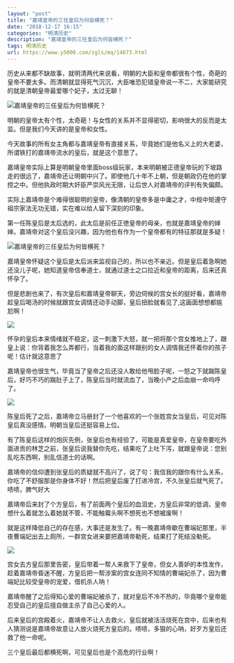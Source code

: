 ```yaml
---
layout: "post"
title: "嘉靖皇帝的三任皇后为何皆横死？"
date: "2018-12-17 16:15"
categories: "明清历史"
description: "嘉靖皇帝的三任皇后为何皆横死？"
tags: 明清历史
url: https://www.y5000.com/zgls/mq/14673.html
---
```






历史从来都不缺故事，就明清两代来说看，明朝的大臣和皇帝都很有个性，奇葩的皇帝不要太多。而清朝就显得死气沉沉，大臣唯恐犯错皇帝说一不二，大家能研究的就是清朝皇帝最爱哪个妃子，太过无聊！

![嘉靖皇帝的三任皇后为何皆横死？](/uploads/allimg/170223/6-1F223095146249.JPG)

明朝的皇帝太有个性，太奇葩！与女性的关系并不显得密切，影响很大的反而是太监。但是我们今天讲的是皇帝和女性。

今天故事的所有女主角都与嘉靖皇帝有直接关系，毕竟她们是他名义上的大老婆，所谓铁打的嘉靖帝流水的皇后，就是这个意思了。

嘉靖皇帝实际上算是明朝皇帝里面boss级玩家，本来明朝被正德皇帝玩的下坡路走的很远了，嘉靖帝还让明朝中兴了。即使他几十年不上朝，但是朝政仍在他的掌控之中。但他执政时期大奸臣严崇风光无限，让后世人对嘉靖帝的评判有失偏颇。

实际上嘉靖帝是个难得很聪明的皇帝，像清朝的皇帝多是中庸之才，中规中矩遵守祖宗家法无功无错，实在难以给人留下深刻的印象。

第一任陈皇后是太后选的，此太后是前任正徳皇帝的母亲，也就是嘉靖皇帝的婶婶。嘉靖帝对这个皇后没兴趣，因为他也有作为一个皇帝都有的特征那就是多疑！

![嘉靖皇帝的三任皇后为何皆横死？](/uploads/allimg/170223/6-1F223094940440.JPG)

嘉靖皇帝怀疑这个皇后是太后派来监视自己的，所以也不亲近。但是皇后着急啊她还没儿子呢，她知道皇帝信奉道士，就通过道士之口拉近和皇帝的距离，后来还真怀孕了。

但是悲剧也来了，有次皇后和嘉靖皇帝聊天，旁边伺候的宫女长的挺好看，嘉靖帝趁皇后喝汤的时候就跟宫女调情还动手动脚，皇后扭脸就看见了,这画面想想都尴尬啊！

![](https://img.y5000.com/uploads/allimg/170223/0953334323-0.jpg)

怀孕的皇后本来情绪就不稳定，这一刺激下大怒，就一把将那个宫女推地上了，跟皇上说：你背着我怎么弄都行，当着我的面这样跟别的女人调情我还怀着你的孩子呢！估计就这意思了

嘉靖皇帝也很生气，毕竟当了皇帝之后还没人敢给他甩脸子呢，一怒之下就踹陈皇后，好巧不巧的踹肚子上了，陈皇后当时就流血了，当晚小产之后血崩一命呜呼了。

![](https://img.y5000.com/uploads/allimg/170223/0953331962-1.jpg)

陈皇后死了之后，嘉靖帝立马册封了一个他喜欢的一个张姓宫女当皇后，可见对陈皇后真没感情。明朝当皇后还挺容易上位。

有了陈皇后这样的炮灰先例，张皇后也有经验了，可能是真爱皇帝，在皇帝要吃外面进贡的林芝之前，张皇后说我替你先吃，结果吃了上吐下泻，就跟皇帝说：您别乱吃东西啊，别乱信道士的话啊。

嘉靖帝的信仰遭到张皇后的质疑就不高兴了，说了句：我信我的跟你有什么关系，你吃了不舒服那是你身体不好！然后把皇后废了打进冷宫，不久张皇后就气死了。啧啧，脾气好大

嘉靖帝后来封了个方皇后，有了前面两个皇后的血泪史，方皇后非常的低调，皇帝想什么着就怎么着她就不管，不能触霉头啊不想死也不想被废啊！

就是这样降低自己的存在感，大事还是发生了。有一晚嘉靖帝歇在曹端妃那里，半夜曹端妃出去上厕所，一群宫女进来要把嘉靖帝勒死，结果打了死结没勒死。

![](https://img.y5000.com/uploads/allimg/170223/095333ND-2.jpg)

宫女去方皇后那里告密，皇后带着一帮人来救下了皇帝，但女人善妒的本性发作，趁着嘉靖帝昏迷不醒，方皇后把一帮涉案的宫女连同不知情的曹端妃杀了，因为曹端妃比较受皇帝的宠爱，借机杀人呐！

嘉靖帝醒了之后得知心爱的曹端妃被杀了，就对皇后不冷不热的，毕竟哪个皇帝能忍受自己的皇后擅自做主杀了自己心爱的人。

后来皇后的宫殿着火，嘉靖帝不让人去救火，皇后就被活活烧死在宫中，后来也有人猜测说是嘉靖帝故意让人放火烧死方皇后的。啧啧，多狠的心呐，好歹方皇后还救了他一命呢。

三个皇后最后都横死啊，可见皇后也是个高危的行业啊！
